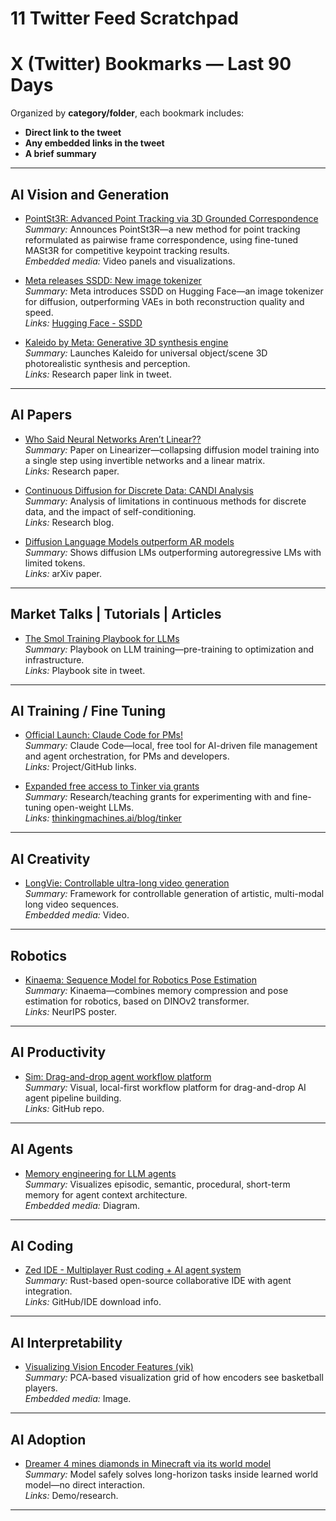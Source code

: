# 11 Twitter Feed Scratchpad

# X (Twitter) Bookmarks — Last 90 Days

Organized by **category/folder**, each bookmark includes:
- **Direct link to the tweet**
- **Any embedded links in the tweet**
- **A brief summary**

---

## AI Vision and Generation

- [PointSt3R: Advanced Point Tracking via 3D Grounded Correspondence](https://x.com/dimadamen/status/1984254148452458553)  
  *Summary:* Announces PointSt3R—a new method for point tracking reformulated as pairwise frame correspondence, using fine-tuned MASt3R for competitive keypoint tracking results.  
  *Embedded media:* Video panels and visualizations.

- [Meta releases SSDD: New image tokenizer](https://x.com/HuggingPapers/status/1975484440475505039)  
  *Summary:* Meta introduces SSDD on Hugging Face—an image tokenizer for diffusion, outperforming VAEs in both reconstruction quality and speed.  
  *Links:* [Hugging Face - SSDD](https://huggingface.co/Meta-Research/SSDD)

- [Kaleido by Meta: Generative 3D synthesis engine](https://x.com/liu_shikun/status/1975216632906527013)  
  *Summary:* Launches Kaleido for universal object/scene 3D photorealistic synthesis and perception.  
  *Links:* Research paper link in tweet.

---

## AI Papers

- [Who Said Neural Networks Aren’t Linear??](https://x.com/askalphaxiv/status/1983655141086810234)  
  *Summary:* Paper on Linearizer—collapsing diffusion model training into a single step using invertible networks and a linear matrix.  
  *Links:* Research paper.

- [Continuous Diffusion for Discrete Data: CANDI Analysis](https://x.com/sedielem/status/1983641813450670460)  
  *Summary:* Analysis of limitations in continuous methods for discrete data, and the impact of self-conditioning.  
  *Links:* Research blog.

- [Diffusion Language Models outperform AR models](https://x.com/X_MichalB/status/1970087722179260808)  
  *Summary:* Shows diffusion LMs outperforming autoregressive LMs with limited tokens.  
  *Links:* arXiv paper.

---

## Market Talks | Tutorials | Articles

- [The Smol Training Playbook for LLMs](https://x.com/alexinexxx/status/1983946556417175735)  
  *Summary:* Playbook on LLM training—pre-training to optimization and infrastructure.  
  *Links:* Playbook site in tweet.

---

## AI Training / Fine Tuning

- [Official Launch: Claude Code for PMs!](https://x.com/carlvellotti/status/1983938603572195385)  
  *Summary:* Claude Code—local, free tool for AI-driven file management and agent orchestration, for PMs and developers.  
  *Links:* Project/GitHub links.

- [Expanded free access to Tinker via grants](https://x.com/miramurati/status/1983584539210608900)  
  *Summary:* Research/teaching grants for experimenting with and fine-tuning open-weight LLMs.  
  *Links:* [thinkingmachines.ai/blog/tinker](https://thinkingmachines.ai/blog/tinker)

---

## AI Creativity

- [LongVie: Controllable ultra-long video generation](https://x.com/liuziwei7/status/1953472723054997958)  
  *Summary:* Framework for controllable generation of artistic, multi-modal long video sequences.  
  *Embedded media:* Video.

---

## Robotics

- [Kinaema: Sequence Model for Robotics Pose Estimation](https://x.com/chriswolfvision/status/1981630434338312461)  
  *Summary:* Kinaema—combines memory compression and pose estimation for robotics, based on DINOv2 transformer.  
  *Links:* NeurIPS poster.

---

## AI Productivity

- [Sim: Drag-and-drop agent workflow platform](https://x.com/akshay_pachaar/status/1961053367968657746)  
  *Summary:* Visual, local-first workflow platform for drag-and-drop AI agent pipeline building.  
  *Links:* GitHub repo.

---

## AI Agents

- [Memory engineering for LLM agents](https://x.com/Aurimas_Gr/status/1953417004083220563)  
  *Summary:* Visualizes episodic, semantic, procedural, short-term memory for agent context architecture.  
  *Embedded media:* Diagram.

---

## AI Coding

- [Zed IDE - Multiplayer Rust coding + AI agent system](https://x.com/johnrushx/status/1958363920961511572)  
  *Summary:* Rust-based open-source collaborative IDE with agent integration.  
  *Links:* GitHub/IDE download info.

---

## AI Interpretability

- [Visualizing Vision Encoder Features (vik)](https://x.com/vikhyatk/status/1952821031200272705)  
  *Summary:* PCA-based visualization grid of how encoders see basketball players.  
  *Embedded media:* Image.

---

## AI Adoption

- [Dreamer 4 mines diamonds in Minecraft via its world model](https://x.com/askalphaxiv/status/1975603499309408376)  
  *Summary:* Model safely solves long-horizon tasks inside learned world model—no direct interaction.  
  *Links:* Demo/research.

---
